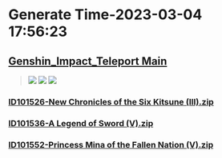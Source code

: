 # Generate Time-2023-03-04 17:56:23

## [Genshin_Impact_Teleport Main](https://github.com/Sam5440/Genshin_Impact_Teleport)

>![](https://komarev.com/ghpvc/?username=done439)
>![](https://komarev.com/ghpvc/?username=done438)
>![](https://komarev.com/ghpvc/?username=done437)

### [ID101526-New Chronicles of the Six Kitsune (III).zip](https://raw.githubusercontent.com/Sam5440/Genshin_Impact_Teleport/download/AutoGeneratePoint/Points%28Raw%29%5Bcn-en-ru%5D/en-us/Item/ID1061-IndoorScene_Dq_Syabugyo/ID101526-New%20Chronicles%20of%20the%20Six%20Kitsune%20%28III%29.zip)

### [ID101536-A Legend of Sword (V).zip](https://raw.githubusercontent.com/Sam5440/Genshin_Impact_Teleport/download/AutoGeneratePoint/Points%28Raw%29%5Bcn-en-ru%5D/en-us/Item/ID1061-IndoorScene_Dq_Syabugyo/ID101536-A%20Legend%20of%20Sword%20%28V%29.zip)

### [ID101552-Princess Mina of the Fallen Nation (V).zip](https://raw.githubusercontent.com/Sam5440/Genshin_Impact_Teleport/download/AutoGeneratePoint/Points%28Raw%29%5Bcn-en-ru%5D/en-us/Item/ID1061-IndoorScene_Dq_Syabugyo/ID101552-Princess%20Mina%20of%20the%20Fallen%20Nation%20%28V%29.zip)

